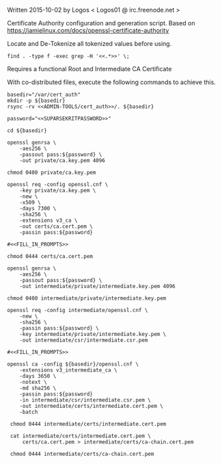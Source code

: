  Written 2015-10-02 by Logos < Logos01 @ irc.freenode.net >

 Certificate Authority configuration and generation script.
 Based on https://jamielinux.com/docs/openssl-certificate-authority

Locate and De-Tokenize all tokenized values before using.

    find . -type f -exec grep -H '<<.*>>' \;
 

 Requires a functional Root and Intermediate CA Certificate

 With co-distributed files, execute the following commands to achieve this.
 

    basedir="/var/cert_auth"
    mkdir -p ${basedir}
    rsync -rv <<ADMIN-TOOLS/cert_auth>>/. ${basedir}

    password="<<SUPARSEKRITPASSWORD>>"

    cd ${basedir}

    openssl genrsa \
        -aes256 \
        -passout pass:${password} \
        -out private/ca.key.pem 4096

    chmod 0400 private/ca.key.pem
    
    openssl req -config openssl.cnf \
        -key private/ca.key.pem \
        -new \
        -x509 \
        -days 7300 \
        -sha256 \
        -extensions v3_ca \
        -out certs/ca.cert.pem \
        -passin pass:${password}

    #<<FILL_IN_PROMPTS>>

    chmod 0444 certs/ca.cert.pem

    openssl genrsa \
        -aes256 \
        -passout pass:${password} \
        -out intermediate/private/intermediate.key.pem 4096

    chmod 0400 intermediate/private/intermediate.key.pem

    openssl req -config intermediate/openssl.cnf \
        -new \
        -sha256 \
        -passin pass:${password} \
        -key intermediate/private/intermediate.key.pem \
        -out intermediate/csr/intermediate.csr.pem

    #<<FILL_IN_PROMPTS>>

    openssl ca -config ${basedir}/openssl.cnf \
        -extensions v3_intermediate_ca \
        -days 3650 \
        -notext \
        -md sha256 \
        -passin pass:${password}
        -in intermediate/csr/intermediate.csr.pem \
        -out intermediate/certs/intermediate.cert.pem \
        -batch

     chmod 0444 intermediate/certs/intermediate.cert.pem

     cat intermediate/certs/intermediate.cert.pem \
         certs/ca.cert.pem > intermediate/certs/ca-chain.cert.pem

     chmod 0444 intermediate/certs/ca-chain.cert.pem
